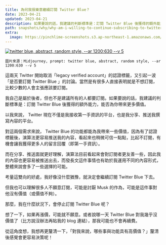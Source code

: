 ```yaml
---
title: 為何我很樂意繼續訂閱 Twitter Blue？
date: 2023-04-21
updated: 2023-04-21
description: 如果要說的話，我建議的判斷標準是：訂閱 Twitter Blue 後獲得的額外能力，能否為你帶來更多價值。
path: snapshots/why/why-am-i-willing-to-continue-subscribing-to-twitter-blue
extra:
  image: https://pinchlime-screenshots.s3.ap-northeast-1.amazonaws.com/twitter-blue_7sZ9MQ.webp
---
```



<a href="https://pinchlime-screenshots.s3.ap-northeast-1.amazonaws.com/twitter-blue_7sZ9MQ.webp" data-fancybox data-caption="twitter blue, abstract, random style, --ar 1200:630 --v 5">
  <img src="https://pinchlime-screenshots.s3.ap-northeast-1.amazonaws.com/twitter-blue_7sZ9MQ.webp" loading="lazy" alt="twitter blue, abstract, random style, --ar 1200:630 --v 5" align="center" />
</a>

`圖片來源：Midjourney, prompt: twitter blue, abstract, random style, --ar 1200:630 --v 5`

這兩天 Twitter 開始取消「legacy verified account」的認證標籤，又引起一波「是否要訂閱 Twitter Blue 」的討論。當然是有很多人直接表明就是不想訂閱，比較少數的人會主張應該要訂閱。

我自己是屬於後者，但也不是建議所有的人都要訂閱。如果要說的話，我建議的判斷標準是：訂閱 Twitter Blue 後獲得的額外能力，能否為你帶來更多價值。

以我來說， Twitter 現在不僅是我接收第一手資訊的平台，也是我分享、推送我撰寫內容的平台。

對這兩個需求來說， Twitter Blue 的功能都能為我帶來一些價值，因為有了認證標籤後，演算法更容易推送我的內容，看起來也稍微可信一點點，比起不訂閱，有機會讓我獲得更多人的留言回覆（即第一手資訊）。

而在分享、推送面就更好理解，演算法目前看起來會對訂閱者更友善一些，因此我的內容也更容易被推送出去，而發長文這件事情也有助於我運用不同的內容形式，整體來說會多了一些選擇的可能。

考量這雙向的好處，我好像沒什麼猶豫，就決定會繼續訂閱 Twitter Blue 下去。

但我也可以理解很多人不願意訂閱，可能是討厭 Musk 的作為，可能是這件事對他沒有價值（或價值不夠）。

那麼，我在什麼狀況下，會停止訂閱 Twitter Blue 呢？

想了一下，如果再漲價，可能就不願意。或者說哪一天 Twitter Blue 對我幾乎沒價值了（比方說沒辦法再貼我的 blog 連結），那我可能也不會再續費。

從這角度想，我想再更釐清一下，「對我來說，哪些事與功能具有高價值？」釐清後感覺會更容易決策呢！